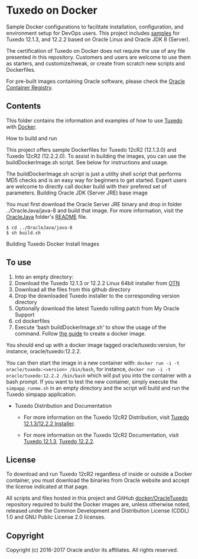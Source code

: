 Tuxedo on Docker
===============
Sample Docker configurations to facilitate installation, configuration, and environment setup for DevOps users. This project includes  [samples](samples/) for Tuxedo 12.1.3, and 12.2.2 based on Oracle Linux and Oracle JDK 8 (Server).

The certification of Tuxedo on Docker does not require the use of any file presented in this repository. Customers and users are welcome to use them as starters, and customize/tweak, or create from scratch new scripts and Dockerfiles.

For pre-built images containing Oracle software, please check the [Oracle Container Registry](https://container-registry.oracle.com/).

## Contents
This folder contains the information and examples of how to use [Tuxedo](http://oracle.com/tuxedo) with [Docker](https://www.docker.com/).

How to build and run

This project offers sample Dockerfiles for Tuxedo 12cR2 (12.1.3.0) and Tuxedo 12cR2 (12.2.2.0). To assist in building the images, you can use the buildDockerImage.sh script. See below for instructions and usage.

The buildDockerImage.sh script is just a utility shell script that performs MD5 checks and is an easy way for beginners to get started. Expert users are welcome to directly call docker build with their prefered set of parameters.
Building Oracle JDK (Server JRE) base image

You must first download the Oracle Server JRE binary and drop in folder ../OracleJava/java-8 and build that image. For more information, visit the [OracleJava](https://github.com/oracle/docker-images/blob/master/OracleJava) folder's [README](https://github.com/oracle/docker-images/blob/master/OracleJava/README.md) file.

    $ cd ../OracleJava/java-8
    $ sh build.sh

Building Tuxedo Docker Install Images
## To use
1. Into an empty directory:
  1. Download the Tuxedo 12.1.3 or 12.2.2 Linux 64bit installer from [OTN](http://www.oracle.com/technetwork/middleware/tuxedo/downloads/index.html)
  2. Download all the files from this github directory
  3. Drop the downloaded Tuxedo installer to the corresponding version directory
  4. Optionally download the latest Tuxedo rolling patch from My Oracle Support
2. cd dockerfiles
3. Execute 'bash buildDockerImage.sh' to show the usage of the command. Follow [the guide](./dockerfiles/README.md) to create a docker image.

You should end up with a docker image tagged oracle/tuxedo:version, for instance, oracle/tuxedo:12.2.2.

You can then start the image in a new container with:  `docker run -i -t oracle/tuxedo:<version> /bin/bash`, for instance, `docker run -i -t oracle/tuxedo:12.2.2 /bin/bash`
which will put you into the container with a bash prompt.  If you want to test the new container, simply execute the `simpapp_runme.sh` in an empty
directory and the script will build and run the Tuxedo simpapp application.


 * Tuxedo Distribution and Documentation
   - For more information on the Tuxedo 12cR2 Distribution, visit [Tuxedo 12.1.3/12.2.2 Installer](http://www.oracle.com/technetwork/middleware/tuxedo/downloads/index.html).

   - For more information on the Tuxedo 12cR2 Documentation, visit [Tuxedo 12.1.3](http://docs.oracle.com/cd/E53645_01/tuxedo/index.html), [Tuxedo 12.2.2](http://docs.oracle.com/cd/E72452_01/tuxedo/index.html).


## License
To download and run Tuxedo 12cR2 regardless of inside or outside a Docker container, you must download the binaries from Oracle website and accept the license indicated at that page.

All scripts and files hosted in this project and GitHub [docker/OracleTuxedo](./) repository required to build the Docker images are, unless otherwise noted, released under the Common Development and Distribution License (CDDL) 1.0 and GNU Public License 2.0 licenses.

## Copyright
Copyright (c) 2016-2017 Oracle and/or its affiliates. All rights reserved.

